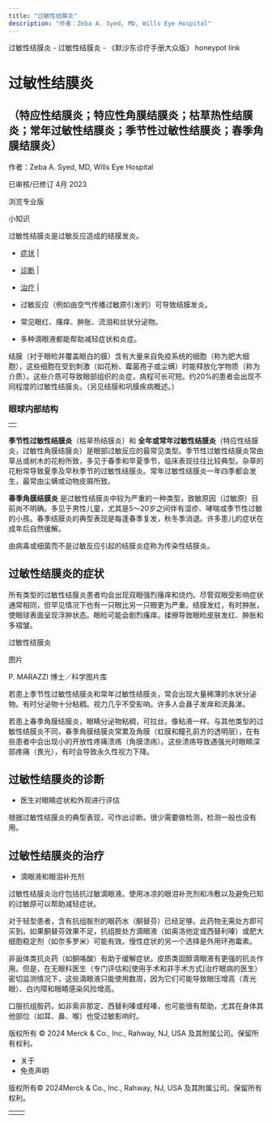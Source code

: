 ```yaml
---
title: "过敏性结膜炎"
description: "作者：Zeba A. Syed, MD, Wills Eye Hospital"
---
```


﻿过敏性结膜炎 \- 过敏性结膜炎 \- 《默沙东诊疗手册大众版》 honeypot link

# 过敏性结膜炎

## （特应性结膜炎；特应性角膜结膜炎；枯草热性结膜炎；常年过敏性结膜炎；季节性过敏性结膜炎；春季角膜结膜炎）

作者：Zeba A. Syed, MD, Wills Eye Hospital

已审核/已修订 4月 2023

浏览专业版

小知识

过敏性结膜炎是过敏反应造成的结膜发炎。

- [症状](#症状_v798375_zh) \|
- [诊断](#诊断_v798379_zh) \|
- [治疗](#治疗_v26443516_zh) \|

- 过敏反应（例如由空气传播过敏原引发的）可导致结膜发炎。

- 常见眼红、瘙痒、肿胀、流泪和丝状分泌物。

- 多种滴眼液都能帮助减轻症状和炎症。


结膜（衬于眼睑并覆盖眼白的膜）含有大量来自免疫系统的细胞（称为肥大细胞），这些细胞在受到刺激（如花粉、霉菌孢子或尘螨）时能释放化学物质（称为介质）。这些介质可导致眼部组织的炎症，病程可长可短。约20%的患者会出现不同程度的过敏性结膜炎。（另见结膜和巩膜疾病概述。）

### 眼球内部结构

|     |
| --- |
|  |

**季节性过敏性结膜炎**（枯草热结膜炎）和 **全年或常年过敏性结膜炎**（特应性结膜炎，过敏性角膜结膜炎）是眼部过敏反应的最常见类型。季节性过敏性结膜炎常由草丛或树木的花粉所致，多见于春季和早夏季节，临床表现往往比较典型。杂草的花粉常导致夏季及早秋季节的过敏性结膜炎。常年过敏性结膜炎一年四季都会发生，最常由尘螨或动物皮屑所致。

**春季角膜结膜炎** 是过敏性结膜炎中较为严重的一种类型，致敏原因（过敏原）目前尚不明确。多见于男性儿童，尤其是5～20岁之间伴有湿疹、哮喘或季节性过敏的小孩。春季结膜炎的典型表现是每逢春季复发，秋冬季消退。许多患儿的症状在成年后自然缓解。

由病毒或细菌而不是过敏反应引起的结膜炎症称为传染性结膜炎。

## 过敏性结膜炎的症状

所有类型的过敏性结膜炎患者均会出现双眼强烈瘙痒和烧灼。尽管双眼受影响症状通常相同，但罕见情况下也有一只眼比另一只眼更为严重。结膜发红，有时肿胀，使眼球表面呈现浮肿状态。眼睑可能会剧烈瘙痒。揉擦导致眼睑皮肤发红、肿胀和多褶皱。

过敏性结膜炎



图片

P. MARAZZI 博士／科学图片库

若患上季节性过敏性结膜炎和常年过敏性结膜炎，常会出现大量稀薄的水状分泌物。有时分泌物十分粘稠。视力几乎不受影响。许多人会鼻子发痒和流鼻涕。

若患上春季角膜结膜炎，眼睛分泌物粘稠，可拉丝，像粘液一样。与其他类型的过敏性结膜炎不同，春季角膜结膜炎常累及角膜（虹膜和瞳孔前方的透明层），在有些患者中会出现小的开放性疼痛溃疡（角膜溃疡）。这些溃疡导致遇强光时眼睛深部疼痛（畏光），有时会导致永久性视力下降。

## 过敏性结膜炎的诊断

- 医生对眼睛症状和外观进行评估


根据过敏性结膜炎的典型表现，可作出诊断。很少需要做检测，检测一般也没有用。

## 过敏性结膜炎的治疗

- 滴眼液和眼泪补充剂


过敏性结膜炎治疗包括抗过敏滴眼液。使用冰凉的眼泪补充剂和冷敷以及避免已知的过敏原可以帮助减轻症状。

对于轻型患者，含有抗组胺剂的眼药水（酮替芬）已经足够。此药物无需处方即可买到。如果酮替芬效果不足，抗组胺处方滴眼液（如奥洛他定或西替利嗪）或肥大细胞稳定剂（如奈多罗米）可能有效。慢性症状的另一个选择是外用环孢霉素。

非甾体类抗炎药（如酮咯酸）有助于缓解症状。皮质类固醇滴眼液有更强的抗炎作用。但是，在无眼科医生（专门评估和\[使用手术和非手术方式\]治疗眼病的医生）密切监测情况下，这些滴眼液只能使用数周，因为它们可能导致眼压增高（青光眼）、白内障和眼睛感染风险增高。

口服抗组胺药，如非索非那定、西替利嗪或羟嗪，也可能很有帮助，尤其在身体其他部位（如耳、鼻、喉）也受过敏影响时。



版权所有 © 2024
Merck & Co., Inc., Rahway, NJ, USA 及其附属公司。保留所有权利。

- 关于
- 免责声明

版权所有© 2024Merck & Co., Inc., Rahway, NJ, USA 及其附属公司。保留所有权利。

|     |     |
| --- | --- |
|  |  |